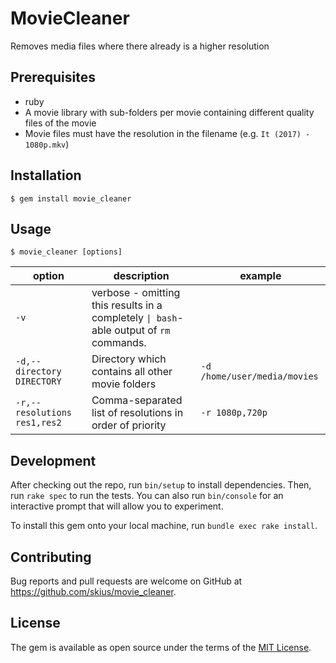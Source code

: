# MovieCleaner
Removes media files where there already is a higher resolution

## Prerequisites

* ruby
* A movie library with sub-folders per movie containing different quality files of the movie
* Movie files must have the resolution in the filename (e.g. `It (2017) - 1080p.mkv`)

## Installation

    $ gem install movie_cleaner

## Usage

```
$ movie_cleaner [options]
```

| option | description | example |
|-|-| - |
|`-v`| verbose - omitting this results in a completely `\| bash`-able output of `rm` commands. | |
|`-d,--directory DIRECTORY`| Directory which contains all other movie folders | `-d /home/user/media/movies` |
|`-r,--resolutions res1,res2`| Comma-separated list of resolutions in order of priority | `-r 1080p,720p` |


## Development

After checking out the repo, run `bin/setup` to install dependencies. Then, run `rake spec` to run the tests. You can also run `bin/console` for an interactive prompt that will allow you to experiment.

To install this gem onto your local machine, run `bundle exec rake install`.

## Contributing

Bug reports and pull requests are welcome on GitHub at https://github.com/skius/movie_cleaner.

## License

The gem is available as open source under the terms of the [MIT License](https://opensource.org/licenses/MIT).
